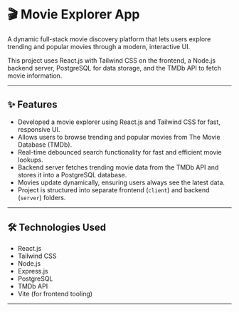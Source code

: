 # 🎬 Movie Explorer App

A dynamic full-stack movie discovery platform that lets users explore trending and popular movies through a modern, interactive UI.

This project uses React.js with Tailwind CSS on the frontend, a Node.js backend server, PostgreSQL for data storage, and the TMDb API to fetch movie information.

---

## ✨ Features

- Developed a movie explorer using React.js and Tailwind CSS for fast, responsive UI.
- Allows users to browse trending and popular movies from The Movie Database (TMDb).
- Real-time debounced search functionality for fast and efficient movie lookups.
- Backend server fetches trending movie data from the TMDb API and stores it into a PostgreSQL database.
- Movies update dynamically, ensuring users always see the latest data.
- Project is structured into separate frontend (`client`) and backend (`server`) folders.

---

## 🛠 Technologies Used

- React.js
- Tailwind CSS
- Node.js
- Express.js
- PostgreSQL
- TMDb API
- Vite (for frontend tooling)

---


